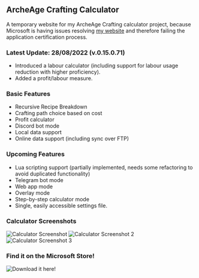 ## ArcheAge Crafting Calculator

A temporary website for my ArcheAge Crafting calculator project, because Microsoft is having issues resolving [my website](https://gs201.xyz) and therefore failing the application certification process.

### Latest Update: 28/08/2022 (v.0.15.0.71)

- Introduced a labour calculator (including support for labour usage reduction with higher proficiency).
- Added a profit/labour measure.

### Basic Features

- Recursive Recipe Breakdown
- Crafting path choice based on cost
- Profit calculator
- Discord bot mode
- Local data support
- Online data support (including sync over FTP)

### Upcoming Features

- Lua scripting support (partially implemented, needs some refactoring to avoid duplicated functionality)
- Telegram bot mode
- Web app mode
- Overlay mode
- Step-by-step calculator mode
- Single, easily accessible settings file.

### Calculator Screenshots

![Calculator Screenshot](/aacraft/calculatorscreenshot.png)
![Calculator Screenshot 2](/aacraft/screenshot2.png)
![Calculator Screenshot 3](/aacraft/discordmode.png)

### Find it on the Microsoft Store!
![Download it here!](https://apps.microsoft.com/store/detail/archeage-crafting-calculator/9P4D652FVH6W)
